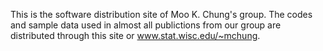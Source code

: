 This is the software distribution site of Moo K. Chung's group. 
The codes and sample data used in almost all publictions from our group are distributed through this site or www.stat.wisc.edu/~mchung.

